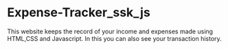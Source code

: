 # Expense-Tracker_ssk_js
This website keeps the record of your income and expenses made using HTML,CSS and Javascript.
In this you can also see your transaction history.
